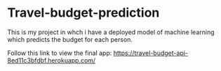 # Travel-budget-prediction
This is  my project in whch i have a deployed model of machine learning which predicts the budget for each person.

Follow this link to view the final app:
https://travel-budget-api-8ed11c3bfdbf.herokuapp.com/
